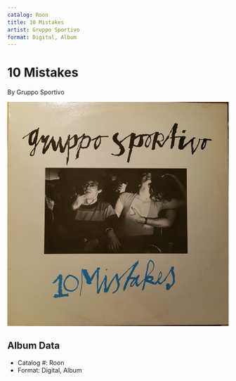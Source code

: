 ```yaml
---
catalog: Roon
title: 10 Mistakes
artist: Gruppo Sportivo
format: Digital, Album
---
```


# 10 Mistakes

By Gruppo Sportivo

![](../../assets/albumcovers/Gruppo_Sportivo-10_Mistakes.png)

## Album Data

- Catalog #: Roon
- Format: Digital, Album

